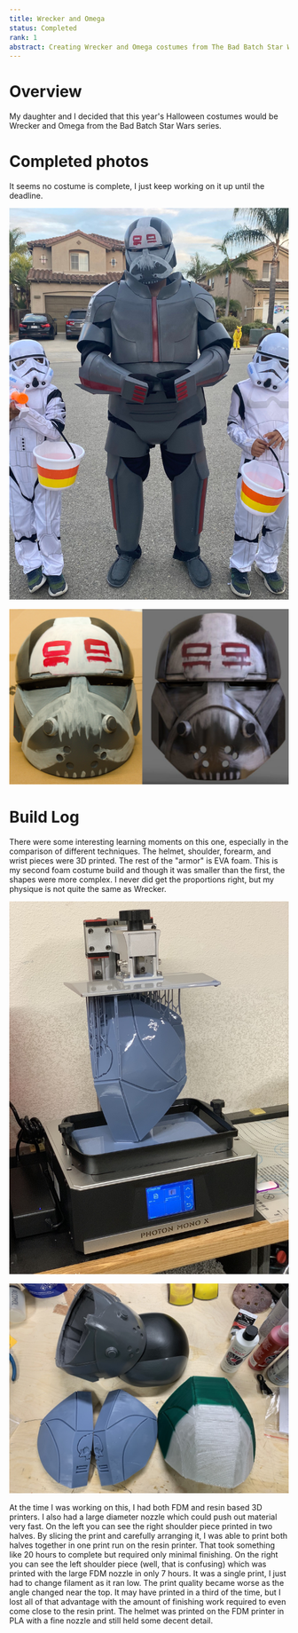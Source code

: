 ```yaml
---
title: Wrecker and Omega
status: Completed
rank: 1
abstract: Creating Wrecker and Omega costumes from The Bad Batch Star Wars series.
---
```


# Overview

My daughter and I decided that this year's Halloween costumes would be Wrecker and Omega from the Bad Batch Star Wars series.

# Completed photos

It seems no costume is complete, I just keep working on it up until the deadline.

![Wrecker costume, with stormtroopers](./media/IMG_9836.jpeg)

![Helmet reference comparison](./media/helmet_ref_compare.jpg)

# Build Log

There were some interesting learning moments on this one, especially in the comparison of different techniques. The helmet, shoulder, forearm, and wrist pieces were 3D printed. The rest of the "armor" is EVA foam. This is my second foam costume build and though it was smaller than the first, the shapes were more complex. I never did get the proportions right, but my physique is not quite the same as Wrecker.

![Shoulder piece in process](./media/IMG_6516.jpg)

![Various processes were used](./media/IMG_6537.jpg)

At the time I was working on this, I had both FDM and resin based 3D printers. I also had a large diameter nozzle which could push out material very fast. On the left you can see the right shoulder piece printed in two halves. By slicing the print and carefully arranging it, I was able to print both halves together in one print run on the resin printer. That took something like 20 hours to complete but required only minimal finishing. On the right you can see the left shoulder piece (well, that is confusing) which was printed with the large FDM nozzle in only 7 hours. It was a single print, I just had to change filament as it ran low. The print quality became worse as the angle changed near the top. It may have printed in a third of the time, but I lost all of that advantage with the amount of finishing work required to even come close to the resin print. The helmet was printed on the FDM printer in PLA with a fine nozzle and still held some decent detail.
